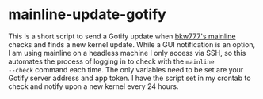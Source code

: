 # mainline-update-gotify
This is a short script to send a Gotify update when <a href=https://github.com/bkw777/mainline>bkw777's mainline</a> checks and finds a new kernel update. While a GUI notification is an option, I am using mainline on a headless machine I only access via SSH, so this automates the process of logging in to check with the <code>mainline --check</code> command each time. The only variables need to be set are your Gotify server address and app token. I have the script set in my crontab to check and notify upon a new kernel every 24 hours.
